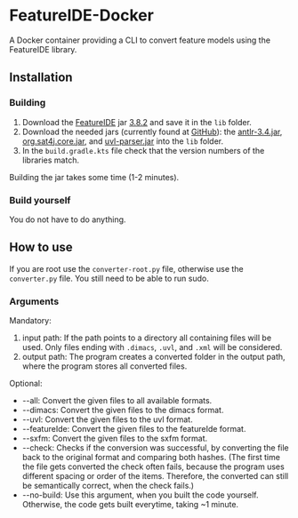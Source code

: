 # FeatureIDE-Docker
A Docker container providing a CLI to convert feature models using the FeatureIDE library.

## Installation
### Building

1. Download the [FeatureIDE](https://featureide.github.io/) jar [3.8.2](https://github.com/FeatureIDE/FeatureIDE/releases/download/v3.8.2/de.ovgu.featureide.lib.fm-v3.8.2.jar) and save it in the `lib` folder.
2. Download the needed jars (currently found at [GitHub](https://github.com/FeatureIDE/FeatureIDE/tree/3373c95f3d3f2b09557241b854044409c958681d/plugins/de.ovgu.featureide.fm.core/lib)):
   the [antlr-3.4.jar](https://github.com/FeatureIDE/FeatureIDE/raw/3373c95f3d3f2b09557241b854044409c958681d/plugins/de.ovgu.featureide.fm.core/lib/antlr-3.4.jar),
   [org.sat4j.core.jar](https://github.com/FeatureIDE/FeatureIDE/raw/3373c95f3d3f2b09557241b854044409c958681d/plugins/de.ovgu.featureide.fm.core/lib/org.sat4j.core.jar),
   and [uvl-parser.jar](https://github.com/FeatureIDE/FeatureIDE/raw/3373c95f3d3f2b09557241b854044409c958681d/plugins/de.ovgu.featureide.fm.core/lib/uvl-parser.jar)
   into the `lib` folder.
3. In the `build.gradle.kts` file check that the version numbers of the libraries match.

Building the jar takes some time (1-2 minutes).

### Build yourself

You do not have to do anything.

## How to use

If you are root use the `converter-root.py` file, otherwise use the `converter.py` file.
You still need to be able to run sudo.

### Arguments

Mandatory:
1. input path: If the path points to a directory all containing files will be used. Only files ending with `.dimacs`, `.uvl`, and `.xml` will be considered.
2. output path: The program creates a converted folder in the output path, where the program stores all converted files.  

Optional:
* --all: Convert the given files to all available formats.
* --dimacs: Convert the given files to the dimacs format.
* --uvl: Convert the given files to the uvl format.
* --featureIde: Convert the given files to the featureIde format.
* --sxfm: Convert the given files to the sxfm format.
* --check: Checks if the conversion was successful, by converting the file back to the original format and comparing both hashes. (The first time the file gets converted the check often fails, because the program uses different spacing or order of the items. Therefore, the converted can still be semantically correct, when the check fails.)
* --no-build: Use this argument, when you built the code yourself. Otherwise, the code gets built everytime, taking ~1 minute. 
